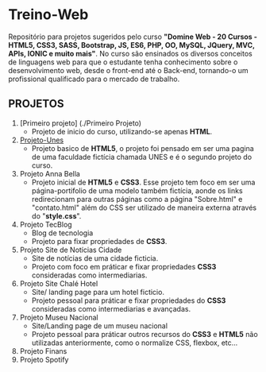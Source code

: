 # Treino-Web
Repositório para projetos sugeridos pelo curso **"Domine Web - 20 Cursos - HTML5, CSS3, SASS, Bootstrap, JS, ES6, PHP, OO, MySQL, JQuery, MVC, APIs, IONIC e muito mais"**.
No curso são ensinados os diversos conceitos de linguagens web para que o estudante tenha conhecimento sobre o desenvolvimento web, desde o front-end até o Back-end, tornando-o um profissional qualificado para o mercado de trabalho.

## PROJETOS
1. [Primeiro projeto] (./Primeiro Projeto)
	- Projeto de inicio do curso, utilizando-se apenas **HTML**.
2. [Projeto-Unes](./Projeto-2-Anna-Bella)
	- Projeto basico de **HTML5**, o projeto foi pensado em ser uma pagina de uma faculdade fictícia chamada UNES e é o segundo projeto do curso.
3. Projeto Anna Bella
	- Projeto inicial de **HTML5** e **CSS3**. Esse projeto tem foco em ser uma página-portifolio de uma modelo também fictícia, aonde os links redirecionam para outras páginas como a página "Sobre.html" e "contato.html" além do CSS ser utilizado de maneira externa através do "**style.css**".
4. Projeto TecBlog
	- Blog de tecnologia
	- Projeto para fixar propriedades de **CSS3**.
5. Projeto Site de Notícias Cidade
	- Site de notícias de uma cidade ficticia.
	- Projeto com foco em práticar e fixar propriedades **CSS3** consideradas como intermediarias.
6. Projeto Site Chalé Hotel
	- Site/ landing page para um hotel ficticio.
	- Projeto pessoal para práticar e fixar propriedades do **CSS3** consideradas como intermediarias e avançadas.
7. Projeto Museu Nacional
	- Site/Landing page de um museu nacional
	- Projeto pessoal para práticar outros recursos do **CSS3** e **HTML5** não utilizadas anteriormente, como o normalize CSS, flexbox, etc...
8. Projeto Finans
9. Projeto Spotify	
